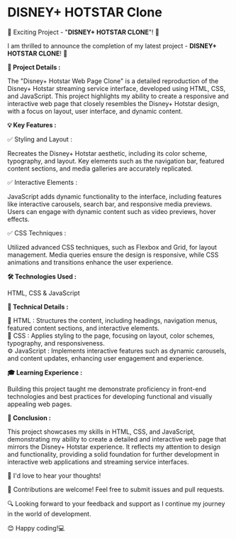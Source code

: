# DISNEY+ HOTSTAR Clone

🚀 Exciting Project - "<b>DISNEY+ HOTSTAR CLONE</b>"! 🎉

I am thrilled to announce the completion of my latest project - <b>DISNEY+ HOTSTAR CLONE</b>! 🌟

<b>🎯 Project Details : </b> <br>

The "Disney+ Hotstar Web Page Clone" is a detailed reproduction of the Disney+ Hotstar streaming service interface, developed using HTML, CSS, and JavaScript. This project highlights my ability to create a responsive and interactive web page that closely resembles the Disney+ Hotstar design, with a focus on layout, user interface, and dynamic content.<br>

<b>💡 Key Features : </b><br>

✅ Styling and Layout : 

   Recreates the Disney+ Hotstar aesthetic, including its color scheme, typography, and layout. Key elements such as the navigation bar, featured content sections, and media galleries are accurately replicated.<br>
    
✅ Interactive Elements : 

  JavaScript adds dynamic functionality to the interface, including features like interactive carousels, search bar, and responsive media previews. Users can engage with dynamic content such as video previews, hover effects.<br>
    
✅ CSS Techniques :

  Utilized advanced CSS techniques, such as Flexbox and Grid, for layout management. Media queries ensure the design is responsive, while CSS animations and transitions enhance the user experience.<br>

<b>🛠 Technologies Used : </b><br>

   HTML, CSS & JavaScript<br>

   <b>🧐 Technical Details : </b>
   
 🧩 HTML : Structures the content, including headings, navigation menus, featured content sections, and interactive elements.<br>
 🎨 CSS : Applies styling to the page, focusing on layout, color schemes, typography, and responsiveness.<br>
⚙️ JavaScript :  Implements interactive features such as dynamic carousels, and content updates, enhancing user engagement and experience.

<b>🎓 Learning Experience : </b><br>

Building this project taught me demonstrate proficiency in front-end technologies and best practices for developing functional and visually appealing web pages.

 <b>📝 Conclusion : </b>

This project showcases my skills in HTML, CSS, and JavaScript, demonstrating my ability to create a detailed and interactive web page that mirrors the Disney+ Hotstar experience. It reflects my attention to design and functionality, providing a solid foundation for further development in interactive web applications and streaming service interfaces.

📢 I'd love to hear your thoughts!

🤝 Contributions are welcome! Feel free to submit issues and pull requests.

🔍 Looking forward to your feedback and support as I continue my journey in the world of development.

😊 Happy coding!💻
